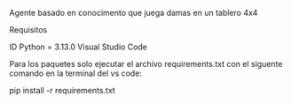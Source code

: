 Agente basado en conocimento que juega damas en un tablero 4x4

Requisitos

ID Python = 3.13.0
Visual Studio Code

Para los paquetes solo ejecutar el archivo requirements.txt con el siguente comando en la terminal del vs code:

pip install -r requirements.txt


